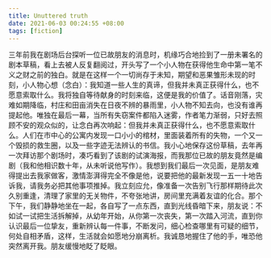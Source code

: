 ```yaml
---
title: Unuttered truth
date: 2021-06-03 00:24:55 +08:00
tags: [fiction]
---
```



三年前我在剧场后台探听一位已故朋友的消息时，机缘巧合地捡到了一册未署名的剧本草稿，看上去被人反复翻阅过，开头写了一个小人物在获得他生命中第一笔不义之财之前的独白。就是在这样一个一切尚存于未知，期望和恶果雏形未现的时刻，小人物心想（念白）：我知道一些人生的真谛，但我并未真正获得什么，也不愿意索取什么。我将独自等待献身的时刻来临，这便是我的价值了。话音刚落，灾难如期降临，村庄和田亩消失在日夜不辨的暴雨里，小人物不知去向，也没有谁再提起他。唯独在最后一幕，当所有失窃案件都陷入迷雾，作者笔力渐弱，只好去照顾不安的观众似的，让念白再次响起：但我并未真正获得什么，也不愿意索取什么。人们在市中心的公寓内发现一口小小的棺材，里面装着所有的失物，一个又一个毁损的救生圈，以及一些字迹无法辨认的书信。我小心地保存这份草稿，去年再一次拜访那个剧场时，凑巧看到了该剧的试演海报，而我那位已故的朋友竟然是编剧（我和他相识数十年，从未听说他写作）。我想到我们最后一次见面，是朋友难得提出去我家做客，激情澎湃得完全不像是他，说要把他的最新发现一五一十地告诉我，请我务必把其他事项推掉。我立刻应允，像准备一次告别飞行那样期待此次久别重逢，清理了家里的无关物件，不夸张地讲，房间里充满着友谊的化合。那个下午，我们静静地坐在一起，各自写了一点东西，直到光线昏暗下来，朋友说：不如试一试把生活拆解掉，从幼年开始，从你第一次丧失，第一次踏入河流，直到你认识最后一位挚友，重新辨认每一件事，不断发问，细心检查哪里有可疑的细节，何处自相矛盾，这样，生活就会如愿地分崩离析。我诚恳地握住了他的手，唯恐他突然离开我。朋友缓慢地眨了眨眼。
